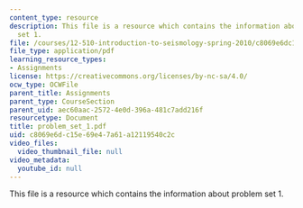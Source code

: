 ```yaml
---
content_type: resource
description: This file is a resource which contains the information about problem
  set 1.
file: /courses/12-510-introduction-to-seismology-spring-2010/c8069e6dc15e69e47a61a12119540c2c_problem_set_1.pdf
file_type: application/pdf
learning_resource_types:
- Assignments
license: https://creativecommons.org/licenses/by-nc-sa/4.0/
ocw_type: OCWFile
parent_title: Assignments
parent_type: CourseSection
parent_uid: aec60aac-2572-4e0d-396a-481c7add216f
resourcetype: Document
title: problem_set_1.pdf
uid: c8069e6d-c15e-69e4-7a61-a12119540c2c
video_files:
  video_thumbnail_file: null
video_metadata:
  youtube_id: null
---
```

This file is a resource which contains the information about problem set 1.